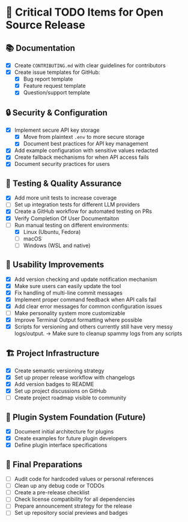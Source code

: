 # 🚀 Critical TODO Items for Open Source Release

## 📚 Documentation
- [x] Create `CONTRIBUTING.md` with clear guidelines for contributors
- [x] Create issue templates for GitHub:
  - [x] Bug report template
  - [x] Feature request template
  - [x] Question/support template

## 🔒 Security & Configuration
- [x] Implement secure API key storage
  - [x] Move from plaintext `.env` to more secure storage
  - [x] Document best practices for API key management
- [x] Add example configuration with sensitive values redacted
- [x] Create fallback mechanisms for when API access fails
- [x] Document security practices for users

## 🧪 Testing & Quality Assurance
- [x] Add more unit tests to increase coverage
- [ ] Set up integration tests for different LLM providers
- [x] Create a GitHub workflow for automated testing on PRs
- [x] Verify Completion Of User Documentaiton
- [ ] Run manual testing on different environments:
  - [x] Linux (Ubuntu, Fedora)
  - [ ] macOS
  - [ ] Windows (WSL and native)

## 👥 Usability Improvements
- [x] Add version checking and update notification mechanism
- [x] Make sure users can easily update the tool
- [x] Fix handling of multi-line commit messages
- [x] Implement proper command feedback when API calls fail
- [x] Add clear error messages for common configuration issues
- [ ] Make personality system more customizable
- [x] Improve Terminal Output formatting where possible
- [x] Scripts for versioning and others currently still have very messy logs/output.
      -> Make sure to cleanup spammy logs from any scripts

## 🏗️ Project Infrastructure
- [x] Create semantic versioning strategy
- [x] Set up proper release workflow with changelogs
- [x] Add version badges to README
- [x] Set up project discussions on GitHub
- [ ] Create project roadmap visible to community

## 🧩 Plugin System Foundation (Future)
- [x] Document initial architecture for plugins
- [x] Create examples for future plugin developers
- [x] Define plugin interface specifications

## 🏁 Final Preparations
- [ ] Audit code for hardcoded values or personal references
- [ ] Clean up any debug code or TODOs
- [ ] Create a pre-release checklist
- [ ] Check license compatibility for all dependencies
- [ ] Prepare announcement strategy for the release
- [ ] Set up repository social previews and badges
